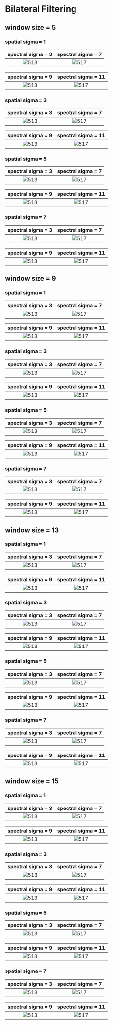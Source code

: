 # Bilateral Filtering

## window size = 5

### spatial sigma = 1

spectral sigma = 3 | spectral sigma = 7
:-: | :-:
![513](./output_bilateral_wind5_spatial1.000000_spectral3.000000_.png)  | ![517](./output_bilateral_wind5_spatial1.000000_spectral7.000000_.png)

spectral sigma = 9 | spectral sigma =  11
:-: | :-:
![513](./output_bilateral_wind5_spatial1.000000_spectral9.000000_.png)  | ![517](./output_bilateral_wind5_spatial1.000000_spectral11.000000_.png)

### spatial sigma = 3

spectral sigma = 3| spectral sigma = 7
:-: | :-:
![513](./output_bilateral_wind5_spatial3.000000_spectral3.000000_.png)  | ![517](./output_bilateral_wind5_spatial3.000000_spectral7.000000_.png)

spectral sigma = 9 | spectral sigma =  11
:-: | :-:
![513](./output_bilateral_wind5_spatial3.000000_spectral9.000000_.png)  | ![517](./output_bilateral_wind5_spatial3.000000_spectral11.000000_.png)

### spatial sigma = 5

spectral sigma = 3| spectral sigma = 7
:-: | :-:
![513](./output_bilateral_wind5_spatial5.000000_spectral3.000000_.png)  | ![517](./output_bilateral_wind5_spatial5.000000_spectral7.000000_.png)

spectral sigma = 9 | spectral sigma =  11
:-: | :-:
![513](./output_bilateral_wind5_spatial5.000000_spectral9.000000_.png)  | ![517](./output_bilateral_wind5_spatial5.000000_spectral11.000000_.png)

### spatial sigma = 7

spectral sigma = 3| spectral sigma = 7
:-: | :-:
![513](./output_bilateral_wind5_spatial7.000000_spectral3.000000_.png)  | ![517](./output_bilateral_wind5_spatial7.000000_spectral7.000000_.png)

spectral sigma = 9 | spectral sigma =  11
:-: | :-:
![513](./output_bilateral_wind5_spatial7.000000_spectral9.000000_.png)  | ![517](./output_bilateral_wind5_spatial7.000000_spectral11.000000_.png)

## window size = 9

### spatial sigma = 1

spectral sigma = 3 | spectral sigma = 7
:-: | :-:
![513](./output_bilateral_wind9_spatial1.000000_spectral3.000000_.png)  | ![517](./output_bilateral_wind9_spatial1.000000_spectral7.000000_.png)

spectral sigma = 9 | spectral sigma =  11
:-: | :-:
![513](./output_bilateral_wind9_spatial1.000000_spectral9.000000_.png)  | ![517](./output_bilateral_wind9_spatial1.000000_spectral11.000000_.png)

### spatial sigma = 3

spectral sigma = 3| spectral sigma = 7
:-: | :-:
![513](./output_bilateral_wind9_spatial3.000000_spectral3.000000_.png)  | ![517](./output_bilateral_wind9_spatial3.000000_spectral7.000000_.png)

spectral sigma = 9 | spectral sigma =  11
:-: | :-:
![513](./output_bilateral_wind9_spatial3.000000_spectral9.000000_.png)  | ![517](./output_bilateral_wind9_spatial3.000000_spectral11.000000_.png)

### spatial sigma = 5

spectral sigma = 3| spectral sigma = 7
:-: | :-:
![513](./output_bilateral_wind9_spatial5.000000_spectral3.000000_.png)  | ![517](./output_bilateral_wind9_spatial5.000000_spectral7.000000_.png)

spectral sigma = 9 | spectral sigma =  11
:-: | :-:
![513](./output_bilateral_wind9_spatial5.000000_spectral9.000000_.png)  | ![517](./output_bilateral_wind9_spatial5.000000_spectral11.000000_.png)

### spatial sigma = 7

spectral sigma = 3| spectral sigma = 7
:-: | :-:
![513](./output_bilateral_wind9_spatial7.000000_spectral3.000000_.png)  | ![517](./output_bilateral_wind9_spatial7.000000_spectral7.000000_.png)

spectral sigma = 9 | spectral sigma =  11
:-: | :-:
![513](./output_bilateral_wind9_spatial7.000000_spectral9.000000_.png)  | ![517](./output_bilateral_wind9_spatial7.000000_spectral11.000000_.png)


## window size = 13

### spatial sigma = 1

spectral sigma = 3 | spectral sigma = 7
:-: | :-:
![513](./output_bilateral_wind13_spatial1.000000_spectral3.000000_.png)  | ![517](./output_bilateral_wind13_spatial1.000000_spectral7.000000_.png)

spectral sigma = 9 | spectral sigma =  11
:-: | :-:
![513](./output_bilateral_wind13_spatial1.000000_spectral9.000000_.png)  | ![517](./output_bilateral_wind13_spatial1.000000_spectral11.000000_.png)

### spatial sigma = 3

spectral sigma = 3| spectral sigma = 7
:-: | :-:
![513](./output_bilateral_wind13_spatial3.000000_spectral3.000000_.png)  | ![517](./output_bilateral_wind13_spatial3.000000_spectral7.000000_.png)

spectral sigma = 9 | spectral sigma =  11
:-: | :-:
![513](./output_bilateral_wind13_spatial3.000000_spectral9.000000_.png)  | ![517](./output_bilateral_wind13_spatial3.000000_spectral11.000000_.png)

### spatial sigma = 5

spectral sigma = 3| spectral sigma = 7
:-: | :-:
![513](./output_bilateral_wind13_spatial5.000000_spectral3.000000_.png)  | ![517](./output_bilateral_wind13_spatial5.000000_spectral7.000000_.png)

spectral sigma = 9 | spectral sigma =  11
:-: | :-:
![513](./output_bilateral_wind13_spatial5.000000_spectral9.000000_.png)  | ![517](./output_bilateral_wind13_spatial5.000000_spectral11.000000_.png)

### spatial sigma = 7

spectral sigma = 3| spectral sigma = 7
:-: | :-:
![513](./output_bilateral_wind13_spatial7.000000_spectral3.000000_.png)  | ![517](./output_bilateral_wind13_spatial7.000000_spectral7.000000_.png)

spectral sigma = 9 | spectral sigma =  11
:-: | :-:
![513](./output_bilateral_wind13_spatial7.000000_spectral9.000000_.png)  | ![517](./output_bilateral_wind13_spatial7.000000_spectral11.000000_.png)



## window size = 15

### spatial sigma = 1

spectral sigma = 3 | spectral sigma = 7
:-: | :-:
![513](./output_bilateral_wind15_spatial1.000000_spectral3.000000_.png)  | ![517](./output_bilateral_wind15_spatial1.000000_spectral7.000000_.png)

spectral sigma = 9 | spectral sigma =  11
:-: | :-:
![513](./output_bilateral_wind15_spatial1.000000_spectral9.000000_.png)  | ![517](./output_bilateral_wind15_spatial1.000000_spectral11.000000_.png)

### spatial sigma = 3

spectral sigma = 3| spectral sigma = 7
:-: | :-:
![513](./output_bilateral_wind15_spatial3.000000_spectral3.000000_.png)  | ![517](./output_bilateral_wind15_spatial3.000000_spectral7.000000_.png)

spectral sigma = 9 | spectral sigma =  11
:-: | :-:
![513](./output_bilateral_wind15_spatial3.000000_spectral9.000000_.png)  | ![517](./output_bilateral_wind15_spatial3.000000_spectral11.000000_.png)

### spatial sigma = 5

spectral sigma = 3| spectral sigma = 7
:-: | :-:
![513](./output_bilateral_wind15_spatial5.000000_spectral3.000000_.png)  | ![517](./output_bilateral_wind15_spatial5.000000_spectral7.000000_.png)

spectral sigma = 9 | spectral sigma =  11
:-: | :-:
![513](./output_bilateral_wind15_spatial5.000000_spectral9.000000_.png)  | ![517](./output_bilateral_wind15_spatial5.000000_spectral11.000000_.png)

### spatial sigma = 7

spectral sigma = 3| spectral sigma = 7
:-: | :-:
![513](./output_bilateral_wind15_spatial7.000000_spectral3.000000_.png)  | ![517](./output_bilateral_wind15_spatial7.000000_spectral7.000000_.png)

spectral sigma = 9 | spectral sigma =  11
:-: | :-:
![513](./output_bilateral_wind15_spatial7.000000_spectral9.000000_.png)  | ![517](./output_bilateral_wind15_spatial7.000000_spectral11.000000_.png)
